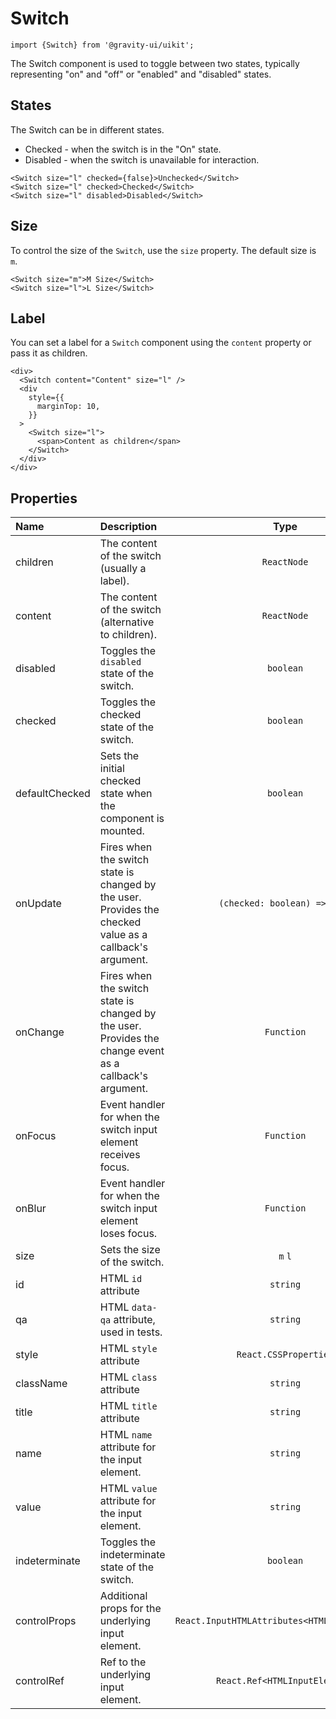 <!--GITHUB_BLOCK-->

# Switch

<!--/GITHUB_BLOCK-->

```tsx
import {Switch} from '@gravity-ui/uikit';
```

The Switch component is used to toggle between two states, typically representing "on" and "off" or "enabled" and "disabled" states.

## States

The Switch can be in different states.

- Checked - when the switch is in the "On" state.
- Disabled - when the switch is unavailable for interaction.

<!--LANDING_BLOCK

<ExampleBlock
    code={`
<Switch size="l" checked={false}>Unchecked</Switch>
<Switch size="l" checked>Checked</Switch>
<Switch size="l" disabled>Disabled</Switch>
`}
>
    <UIKit.Switch size="l" checked={false}>Unchecked</UIKit.Switch>
    <UIKit.Switch size="l" checked>Checked</UIKit.Switch>
    <UIKit.Switch size="l" disabled>Disabled</UIKit.Switch>
</ExampleBlock>

LANDING_BLOCK-->

<!--GITHUB_BLOCK-->

```tsx
<Switch size="l" checked={false}>Unchecked</Switch>
<Switch size="l" checked>Checked</Switch>
<Switch size="l" disabled>Disabled</Switch>
```

<!--/GITHUB_BLOCK-->

## Size

To control the size of the `Switch`, use the `size` property. The default size is `m`.

<!--LANDING_BLOCK

<ExampleBlock
    code={`
<Switch size="m">M Size</Switch>
<Switch size="l">L Size</Switch>
`}
>
    <UIKit.Switch size="m">M Size</UIKit.Switch>
    <UIKit.Switch size="l">L Size</UIKit.Switch>
</ExampleBlock>

LANDING_BLOCK-->

<!--GITHUB_BLOCK-->

```tsx
<Switch size="m">M Size</Switch>
<Switch size="l">L Size</Switch>
```

<!--/GITHUB_BLOCK-->

## Label

You can set a label for a `Switch` component using the `content` property or pass it as children.

<!--LANDING_BLOCK

<ExampleBlock
    code={`
<div>
  <Switch content="Content" size="l" />
  <div
    style={{
      marginTop: 10,
    }}
  >
    <Switch size="l">
      <span>Content as children</span>
    </Switch>
  </div>
</div>
`}
>
<div>
  <UIKit.Switch content="Content" size="l" />
  <div
    style={{
      marginTop: 10,
    }}
  >
    <UIKit.Switch size="l">
      <span>Content as children</span>
    </UIKit.Switch>
  </div>
</div>
</ExampleBlock>

LANDING_BLOCK-->

<!--GITHUB_BLOCK-->

```tsx
<div>
  <Switch content="Content" size="l" />
  <div
    style={{
      marginTop: 10,
    }}
  >
    <Switch size="l">
      <span>Content as children</span>
    </Switch>
  </div>
</div>
```

<!--/GITHUB_BLOCK-->

## Properties

| Name           | Description                                                                                              |                     Type                      | Default |
| :------------- | :------------------------------------------------------------------------------------------------------- | :-------------------------------------------: | :-----: |
| children       | The content of the switch (usually a label).                                                             |                  `ReactNode`                  |         | 
| content        | The content of the switch (alternative to children).                                                     |                  `ReactNode`                  |         |
| disabled       | Toggles the `disabled` state of the switch.                                                              |                   `boolean`                   | `false` |
| checked        | Toggles the checked state of the switch.                                                                 |                   `boolean`                   | `false` |
| defaultChecked | Sets the initial checked state when the component is mounted.                                            |                   `boolean`                   | `false` |
| onUpdate       | Fires when the switch state is changed by the user. Provides the checked value as a callback's argument. |         `(checked: boolean) => void`          |         |
| onChange       | Fires when the switch state is changed by the user. Provides the change event as a callback's argument.  |                  `Function`                   |         |
| onFocus        | Event handler for when the switch input element receives focus.                                          |                  `Function`                   |         |
| onBlur         | Event handler for when the switch input element loses focus.                                             |                  `Function`                   |         |
| size           | Sets the size of the switch.                                                                             |                    `m` `l`                    |   `m`   |
| id             | HTML `id` attribute                                                                                      |                   `string`                    |         |
| qa             | HTML `data-qa` attribute, used in tests.                                                                 |                   `string`                    |         |
| style          | HTML `style` attribute                                                                                   |             `React.CSSProperties`             |         |
| className      | HTML `class` attribute                                                                                   |                   `string`                    |         |
| title          | HTML `title` attribute                                                                                   |                   `string`                    |         |
| name           | HTML `name` attribute for the input element.                                                             |                   `string`                    |         | 
| value          | HTML `value` attribute for the input element.                                                            |                   `string`                    |         |
| indeterminate  | Toggles the indeterminate state of the switch.                                                           |                   `boolean`                   | `false` |
| controlProps   | Additional props for the underlying input element.                                                       | `React.InputHTMLAttributes<HTMLInputElement>` |         |
| controlRef     | Ref to the underlying input element.                                                                     |         `React.Ref<HTMLInputElement>`         |         |
